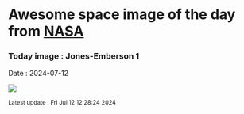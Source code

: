 
# Awesome space image of the day from [NASA](https://api.nasa.gov/)

### Today image : Jones-Emberson 1
Date : 2024-07-12

![](https://apod.nasa.gov/apod/image/2407/PK164_vdef3_1024.jpg)

<small>Latest update : Fri Jul 12 12:28:24 2024</small>
        